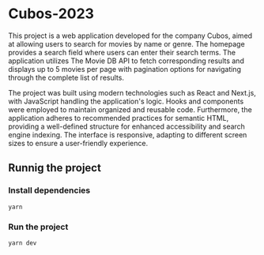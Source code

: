 # Cubos-2023

This project is a web application developed for the company Cubos, aimed at allowing users to search for movies by name or genre. The homepage provides a search field where users can enter their search terms. The application utilizes The Movie DB API to fetch corresponding results and displays up to 5 movies per page with pagination options for navigating through the complete list of results.

The project was built using modern technologies such as React and Next.js, with JavaScript handling the application's logic. Hooks and components were employed to maintain organized and reusable code. Furthermore, the application adheres to recommended practices for semantic HTML, providing a well-defined structure for enhanced accessibility and search engine indexing. The interface is responsive, adapting to different screen sizes to ensure a user-friendly experience.

## Runnig the project

### Install dependencies

`yarn `

### Run the project

`yarn dev`
